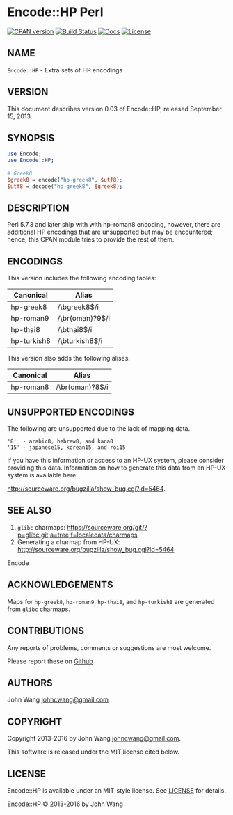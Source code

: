 Encode::HP Perl
===============

[![CPAN version][version-svg]][version-link]
[![Build Status][build-status-svg]][build-status-link]
[![Docs][docs-metacpan-svg]][docs-metacpan-link]
[![License][license-svg]][license-link]

## NAME

`Encode::HP` - Extra sets of HP encodings

## VERSION

This document describes version 0.03 of Encode::HP, released September 15, 2013.

## SYNOPSIS

```perl
use Encode;
use Encode::HP;
 
# Greek8
$greek8 = encode("hp-greek8", $utf8);
$utf8 = decode("hp-greek8", $greek8);
```

## DESCRIPTION

Perl 5.7.3 and later ship with with hp-roman8 encoding, however, there are additional HP encodings that are unsupported but may be encountered; hence, this CPAN module tries to provide the rest of them.

## ENCODINGS

This version includes the following encoding tables:

Canonical   | Alias
------------|----------------
hp-greek8   | /\bgreek8$/i
hp-roman9   | /\br(oman)?9$/i
hp-thai8    | /\bthai8$/i
hp-turkish8 | /\bturkish8$/i

This version also adds the following alises:

Canonical | Alias
----------|----------------
hp-roman8 | /\br(oman)?8$/i

## UNSUPPORTED ENCODINGS

The following are unsupported due to the lack of mapping data.

```
'8'  - arabic8, hebrew8, and kana8 
'15' - japanese15, korean15, and roi15
```

If you have this information or access to an HP-UX system, please consider providing this data. Information on how to generate this data from an HP-UX system is available here:

http://sourceware.org/bugzilla/show_bug.cgi?id=5464.

## SEE ALSO

1. `glibc` charmaps: https://sourceware.org/git/?p=glibc.git;a=tree;f=localedata/charmaps
1. Generating a charmap from HP-UX: http://sourceware.org/bugzilla/show_bug.cgi?id=5464

Encode

## ACKNOWLEDGEMENTS

Maps for `hp-greek8`, `hp-roman9`, `hp-thai8`, and `hp-turkish8` are generated from `glibc` charmaps.

## CONTRIBUTIONS

Any reports of problems, comments or suggestions are most welcome.

Please report these on [Github](https://github.com/grokify/encode-hp-perl)

## AUTHORS

John Wang <johncwang@gmail.com>

## COPYRIGHT

Copyright 2013-2016 by John Wang <johncwang@gmail.com>.

This software is released under the MIT license cited below.

## LICENSE

Encode::HP is available under an MIT-style license. See [LICENSE](LICENSE) for details.

Encode::HP &copy; 2013-2016 by John Wang

 [version-svg]: https://badge.fury.io/pl/Encode-HP.svg
 [version-link]: https://badge.fury.io/pl/Encode-HP
 [build-status-svg]: https://travis-ci.org/grokify/encode-hp-perl.svg?branch=master
 [build-status-link]: https://travis-ci.org/grokify/encode-hp-perl
 [docs-metacpan-svg]: https://img.shields.io/badge/docs-metacpan-blue.svg
 [docs-metacpan-link]: https://metacpan.org/pod/Encode::HP
 [license-svg]: https://img.shields.io/badge/license-MIT-blue.svg
 [license-link]: https://raw.githubusercontent.com/grokify/encode-hp-perl/master/LICENSE